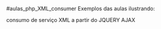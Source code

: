 #aulas\_php\_XML\_consumer
Exemplos das aulas ilustrando:

consumo de serviço XML a partir do JQUERY AJAX 

